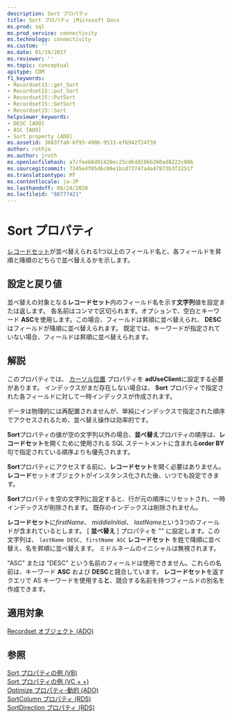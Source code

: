 ```yaml
---
description: Sort プロパティ
title: Sort プロパティ |Microsoft Docs
ms.prod: sql
ms.prod_service: connectivity
ms.technology: connectivity
ms.custom: ''
ms.date: 01/19/2017
ms.reviewer: ''
ms.topic: conceptual
apitype: COM
f1_keywords:
- Recordset15::get_Sort
- Recordset15::put_Sort
- Recordset15::PutSort
- Recordset15::GetSort
- Recordset15::Sort
helpviewer_keywords:
- DESC [ADO]
- ASC [ADO]
- Sort property [ADO]
ms.assetid: 3683ffa0-6f93-4906-9533-ef6942f24f39
author: rothja
ms.author: jroth
ms.openlocfilehash: a7cfeeb8d91420ec25cd6dd196b260ad8222c086
ms.sourcegitcommit: 7345e4f05d6c06e1bcd73747a4a47873b3f3251f
ms.translationtype: MT
ms.contentlocale: ja-JP
ms.lasthandoff: 08/24/2020
ms.locfileid: "88777421"
---
```

# <a name="sort-property"></a>Sort プロパティ
[レコードセット](./recordset-object-ado.md)が並べ替えられる1つ以上のフィールド名と、各フィールドを昇順と降順のどちらで並べ替えるかを示します。  
  
## <a name="settings-and-return-values"></a>設定と戻り値  
 並べ替えの対象となる**レコードセット**内のフィールド名を示す**文字列**値を設定または返します。 各名前はコンマで区切られます。オプションで、空白とキーワード **ASC**を使用します。この場合、フィールドは昇順に並べ替えられ、 **DESC**はフィールドが降順に並べ替えられます。 既定では、キーワードが指定されていない場合、フィールドは昇順に並べ替えられます。  
  
## <a name="remarks"></a>解説  
 このプロパティでは、 [カーソル位置](./cursorlocation-property-ado.md) プロパティを **adUseClient**に設定する必要があります。 インデックスがまだ存在しない場合は、 **Sort** プロパティで指定された各フィールドに対して一時インデックスが作成されます。  
  
 データは物理的には再配置されませんが、単純にインデックスで指定された順序でアクセスされるため、並べ替え操作は効率的です。  
  
 **Sort**プロパティの値が空の文字列以外の場合、**並べ替え**プロパティの順序は、**レコードセット**を開くために使用される SQL ステートメントに含まれる**order BY**句で指定されている順序よりも優先されます。  
  
 **Sort**プロパティにアクセスする前に、**レコードセット**を開く必要はありません。**レコード**セットオブジェクトがインスタンス化された後、いつでも設定できます。  
  
 **Sort**プロパティを空の文字列に設定すると、行が元の順序にリセットされ、一時インデックスが削除されます。 既存のインデックスは削除されません。  
  
 **レコードセット**に*firstName*、 *middleInitial*、 *lastName*という3つのフィールドが含まれているとします。 [ **並べ替え** ] プロパティを "" に設定します。この文字列は、 `lastName DESC, firstName ASC` **レコードセット** を姓で降順に並べ替え、名を昇順に並べ替えます。 ミドルネームのイニシャルは無視されます。  
  
 "ASC" または "DESC" という名前のフィールドは使用できません。これらの名前は、キーワード **ASC** および **DESC**と競合しています。 **レコードセット**を返すクエリで AS キーワードを使用する**と**、競合する名前を持つフィールドの別名を作成できます。  
  
## <a name="applies-to"></a>適用対象  
 [Recordset オブジェクト (ADO)](./recordset-object-ado.md)  
  
## <a name="see-also"></a>参照  
 [Sort プロパティの例 (VB)](./sort-property-example-vb.md)   
 [Sort プロパティの例 (VC + +)](./sort-property-example-vc.md)   
 [Optimize プロパティ-動的 (ADO)](./optimize-property-dynamic-ado.md)   
 [SortColumn プロパティ (RDS)](../rds-api/sortcolumn-property-rds.md)   
 [SortDirection プロパティ (RDS)](../rds-api/sortdirection-property-rds.md)